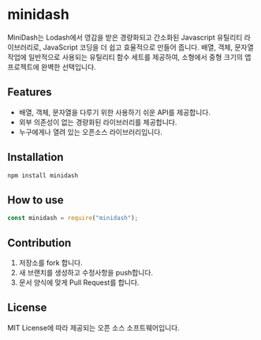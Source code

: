 # minidash

MiniDash는 Lodash에서 영감을 받은 경량화되고 간소화된 Javascript 유틸리티 라이브러리로, JavaScript 코딩을 더 쉽고 효율적으로 만들어 줍니다. 배열, 객체, 문자열 작업에 일반적으로 사용되는 유틸리티 함수 세트를 제공하여, 소형에서 중형 크기의 앱 프로젝트에 완벽한 선택입니다.

## Features

- 배열, 객체, 문자열을 다루기 위한 사용하기 쉬운 API를 제공합니다.
- 외부 의존성이 없는 경량화된 라이브러리를 제공합니다.
- 누구에게나 열려 있는 오픈소스 라이브러리입니다.

## Installation

```bash
npm install minidash
```

## How to use

```js
const minidash = require("minidash");
```

## Contribution

1. 저장소를 fork 합니다.
2. 새 브랜치를 생성하고 수정사항을 push합니다.
3. 문서 양식에 맞게 Pull Request를 합니다.

## License

MIT License에 따라 제공되는 오픈 소스 소프트웨어입니다.
